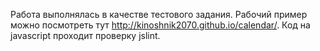 Работа выполнялась в качестве тестового задания. Рабочий пример можно посмотреть тут http://kinoshnik2070.github.io/calendar/. Код на javascript проходит проверку jslint.